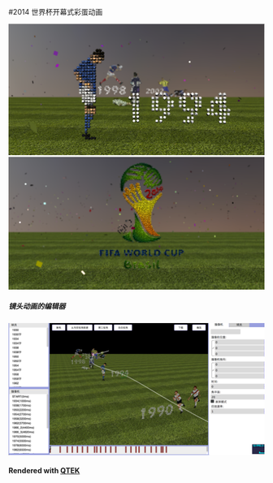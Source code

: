 #2014 世界杯开幕式彩蛋动画

<img src="./screenshots/1.png" width="700" alt="" />
<img src="./screenshots/2.png" width="700" alt="" />

##### 镜头动画的编辑器
<img src="./screenshots/3.png" width="700" alt="" />

#### Rendered with [QTEK](https://github.com/pissang/qtek)